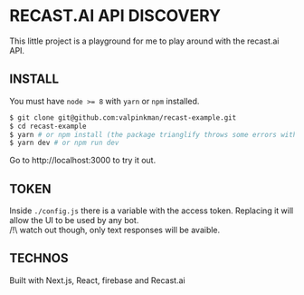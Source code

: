 # RECAST.AI API DISCOVERY

This little project is a playground for me to play around with the recast.ai API.

## INSTALL
You must have `node >= 8` with `yarn` or `npm` installed.

```bash
$ git clone git@github.com:valpinkman/recast-example.git
$ cd recast-example
$ yarn # or npm install (the package trianglify throws some errors with yarn but they are not important!)
$ yarn dev # or npm run dev
```

Go to http://localhost:3000 to try it out.

## TOKEN

Inside `./config.js` there is a variable with the access token. Replacing it will allow the UI to be used by any bot.  
/!\ watch out though, only text responses will be avaible.

## TECHNOS 

Built with Next.js, React, firebase and Recast.ai